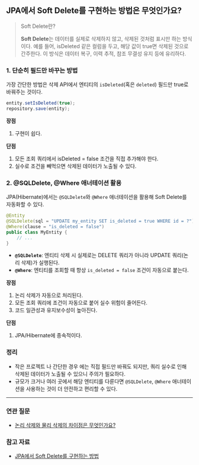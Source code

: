 ## JPA에서 Soft Delete를 구현하는 방법은 무엇인가요?

> Soft Delete란?
>
> **Soft Delete**는 데이터를 실제로 삭제하지 않고, 삭제된 것처럼 표시만 하는 방식이다.
> 예를 들어, isDeleted 같은 컬럼을 두고, 해당 값이 true면 삭제된 것으로 간주한다.
> 이 방식은 데이터 복구, 이력 추적, 참조 무결성 유지 등에 유리하다.

### 1. 단순히 필드만 바꾸는 방법
가장 간단한 방법은 삭제 API에서 엔티티의 `isDeleted`(혹은 `deleted`) 필드만 true로 바꿔주는 것이다.
```java
entity.setIsDeleted(true);
repository.save(entity);
```

**장점**
1. 구현이 쉽다.

**단점**
1. 모든 조회 쿼리에서 isDeleted = false 조건을 직접 추가해야 한다.
2. 실수로 조건을 빼먹으면 삭제된 데이터가 노출될 수 있다.

### 2. @SQLDelete, @Where 애너테이션 활용
JPA(Hibernate)에서는 `@SQLDelete`와 `@Where` 애너테이션을 활용해 Soft Delete를 자동화할 수 있다.
```java
@Entity
@SQLDelete(sql = "UPDATE my_entity SET is_deleted = true WHERE id = ?")
@Where(clause = "is_deleted = false")
public class MyEntity {
    // ...
}
```
- **`@SQLDelete`**: 엔티티 삭제 시 실제로는 DELETE 쿼리가 아니라 UPDATE 쿼리(논리 삭제)가 실행된다.
- **`@Where`**: 엔티티를 조회할 때 항상 `is_deleted = false` 조건이 자동으로 붙는다.

**장점**
1. 논리 삭제가 자동으로 처리된다.
2. 모든 조회 쿼리에 조건이 자동으로 붙어 실수 위험이 줄어든다.
3. 코드 일관성과 유지보수성이 높아진다.

**단점**
1. JPA/Hibernate에 종속적이다.

### 정리
- 작은 프로젝트 나 간단한 경우 에는 직접 필드만 바꿔도 되지만, 쿼리 실수로 인해 삭제된 데이터가 노출될 수 있으니 주의가 필요하다.
- 규모가 크거나 여러 곳에서 해당 엔티티를 다룬다면 `@SQLDelete`, `@Where` 애너테이션을 사용하는 것이 더 안전하고 편리할 수 있다.

---
### 연관 질문
- [논리 삭제와 물리 삭제의 차이점은 무엇인가요?](https://github.com/kyungjinleelee/tech-interview/blob/main/cs/database/%EB%85%BC%EB%A6%AC%20%EC%82%AD%EC%A0%9C%EC%99%80%20%EB%AC%BC%EB%A6%AC%20%EC%82%AD%EC%A0%9C%EC%9D%98%20%EC%B0%A8%EC%9D%B4%EC%A0%90%EC%9D%80%20%EB%AC%B4%EC%97%87%EC%9D%B8%EA%B0%80%EC%9A%94%3F.md)
### 참고 자료
- [JPA에서 Soft Delete를 구현하는 방법](https://engineerinsight.tistory.com/172)
